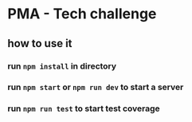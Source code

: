 # PMA - Tech challenge

## how to use it

### run `npm install` in directory

### run `npm start` or `npm run dev` to start a server

### run `npm run test` to start test coverage
